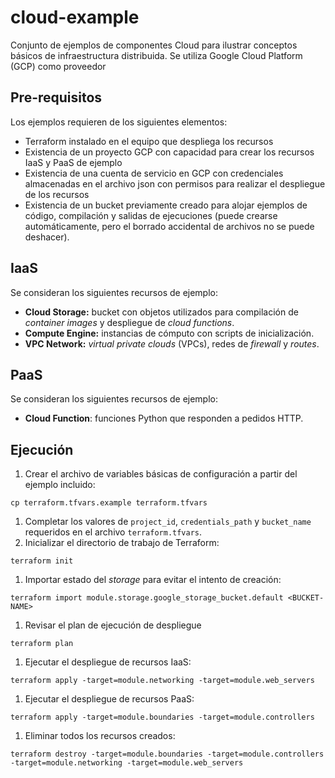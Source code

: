 # cloud-example
Conjunto de ejemplos de componentes Cloud para ilustrar conceptos básicos de infraestructura distribuida.
Se utiliza Google Cloud Platform (GCP) como proveedor

## Pre-requisitos
Los ejemplos requieren de los siguientes elementos:
- Terraform instalado en el equipo que despliega los recursos
- Existencia de un proyecto GCP con capacidad para crear los recursos IaaS y PaaS de ejemplo
- Existencia de una cuenta de servicio en GCP con credenciales almacenadas en el archivo json con permisos para realizar el despliegue de los recursos
- Existencia de un bucket previamente creado para alojar ejemplos de código, compilación y salidas de ejecuciones (puede crearse automáticamente, pero el borrado accidental de archivos no se puede deshacer).

## IaaS
Se consideran los siguientes recursos de ejemplo:
- **Cloud Storage:** bucket con objetos utilizados para compilación de _container images_ y despliegue de _cloud functions_.
- **Compute Engine:** instancias de cómputo con scripts de inicialización.
- **VPC Network:** _virtual private clouds_ (VPCs), redes de _firewall_ y _routes_.

## PaaS
Se consideran los siguientes recursos de ejemplo:
- **Cloud Function**: funciones Python que responden a pedidos HTTP.

## Ejecución
1. Crear el archivo de variables básicas de configuración a partir del ejemplo incluido:
```
cp terraform.tfvars.example terraform.tfvars
```
1. Completar los valores de `project_id`, `credentials_path` y `bucket_name` requeridos en el archivo `terraform.tfvars`.
1. Inicializar el directorio de trabajo de Terraform:
```
terraform init
```
1. Importar estado del _storage_ para evitar el intento de creación:
```
terraform import module.storage.google_storage_bucket.default <BUCKET-NAME>
```
1. Revisar el plan de ejecución de despliegue
```
terraform plan
```
1. Ejecutar el despliegue de recursos IaaS:
```
terraform apply -target=module.networking -target=module.web_servers
```
1. Ejecutar el despliegue de recursos PaaS:
```
terraform apply -target=module.boundaries -target=module.controllers
```
1. Eliminar todos los recursos creados:
```
terraform destroy -target=module.boundaries -target=module.controllers -target=module.networking -target=module.web_servers
```

